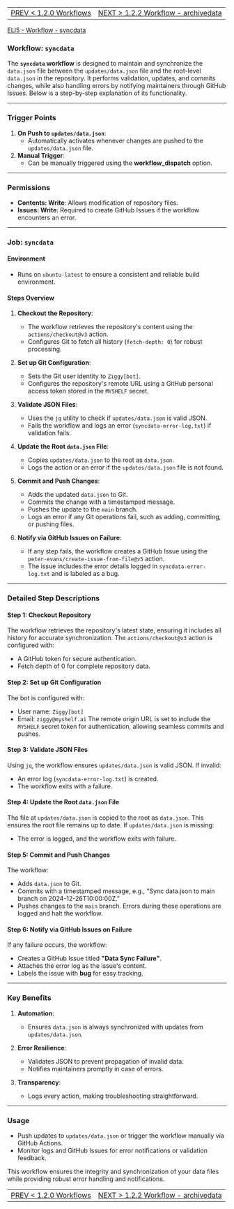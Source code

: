 <TABLE width="100%"><TR><TD align="left"><a href="‐-1.2.0-Workflows.md">PREV < 1.2.0 Workflows</a></TD><TD align="right"><a href="‐-1.2.2-Workflow-‐-archivedata.md">NEXT > 1.2.2 Workflow - archivedata</a></TD></TR></TABLE>

[ELI5 - Workflow - syncdata](‐-1.2.1.1-Workflow-‐-syncdata-‐-eli5.md)

### Workflow: `syncdata`

The **`syncdata` workflow** is designed to maintain and synchronize the `data.json` file between the `updates/data.json` file and the root-level `data.json` in the repository. It performs validation, updates, and commits changes, while also handling errors by notifying maintainers through GitHub Issues. Below is a step-by-step explanation of its functionality.

---

### **Trigger Points**
1. **On Push to `updates/data.json`**:
   - Automatically activates whenever changes are pushed to the `updates/data.json` file.
2. **Manual Trigger**:
   - Can be manually triggered using the **workflow_dispatch** option.

---

### **Permissions**
- **Contents: Write**: Allows modification of repository files.
- **Issues: Write**: Required to create GitHub Issues if the workflow encounters an error.

---

### **Job: `syncdata`**
#### **Environment**
- Runs on `ubuntu-latest` to ensure a consistent and reliable build environment.

#### **Steps Overview**
1. **Checkout the Repository**:
   - The workflow retrieves the repository's content using the `actions/checkout@v3` action.
   - Configures Git to fetch all history (`fetch-depth: 0`) for robust processing.

2. **Set up Git Configuration**:
   - Sets the Git user identity to `Ziggy[bot]`.
   - Configures the repository's remote URL using a GitHub personal access token stored in the `MYSHELF` secret.

3. **Validate JSON Files**:
   - Uses the `jq` utility to check if `updates/data.json` is valid JSON.
   - Fails the workflow and logs an error (`syncdata-error-log.txt`) if validation fails.

4. **Update the Root `data.json` File**:
   - Copies `updates/data.json` to the root as `data.json`.
   - Logs the action or an error if the `updates/data.json` file is not found.

5. **Commit and Push Changes**:
   - Adds the updated `data.json` to Git.
   - Commits the change with a timestamped message.
   - Pushes the update to the `main` branch.
   - Logs an error if any Git operations fail, such as adding, committing, or pushing files.

6. **Notify via GitHub Issues on Failure**:
   - If any step fails, the workflow creates a GitHub Issue using the `peter-evans/create-issue-from-file@v5` action.
   - The issue includes the error details logged in `syncdata-error-log.txt` and is labeled as a bug.

---

### **Detailed Step Descriptions**

#### **Step 1: Checkout Repository**
The workflow retrieves the repository's latest state, ensuring it includes all history for accurate synchronization. The `actions/checkout@v3` action is configured with:
- A GitHub token for secure authentication.
- Fetch depth of 0 for complete repository data.

#### **Step 2: Set up Git Configuration**
The bot is configured with:
- User name: `Ziggy[bot]`
- Email: `ziggy@myshelf.ai`
The remote origin URL is set to include the `MYSHELF` secret token for authentication, allowing seamless commits and pushes.

#### **Step 3: Validate JSON Files**
Using `jq`, the workflow ensures `updates/data.json` is valid JSON. If invalid:
- An error log (`syncdata-error-log.txt`) is created.
- The workflow exits with a failure.

#### **Step 4: Update the Root `data.json` File**
The file at `updates/data.json` is copied to the root as `data.json`. This ensures the root file remains up to date. If `updates/data.json` is missing:
- The error is logged, and the workflow exits with failure.

#### **Step 5: Commit and Push Changes**
The workflow:
- Adds `data.json` to Git.
- Commits with a timestamped message, e.g., "Sync data.json to main branch on 2024-12-26T10:00:00Z."
- Pushes changes to the `main` branch.
Errors during these operations are logged and halt the workflow.

#### **Step 6: Notify via GitHub Issues on Failure**
If any failure occurs, the workflow:
- Creates a GitHub Issue titled **"Data Sync Failure"**.
- Attaches the error log as the issue's content.
- Labels the issue with **bug** for easy tracking.

---

### **Key Benefits**
1. **Automation**:
   - Ensures `data.json` is always synchronized with updates from `updates/data.json`.

2. **Error Resilience**:
   - Validates JSON to prevent propagation of invalid data.
   - Notifies maintainers promptly in case of errors.

3. **Transparency**:
   - Logs every action, making troubleshooting straightforward.

---

### **Usage**
- Push updates to `updates/data.json` or trigger the workflow manually via GitHub Actions.
- Monitor logs and GitHub Issues for error notifications or validation feedback.

This workflow ensures the integrity and synchronization of your data files while providing robust error handling and notifications.

<TABLE width="100%"><TR><TD align="left"><a href="‐-1.2.0-Workflows.md">PREV < 1.2.0 Workflows</a></TD><TD align="right"><a href="‐-1.2.2-Workflow-‐-archivedata.md">NEXT > 1.2.2 Workflow - archivedata</a></TD></TR></TABLE>
